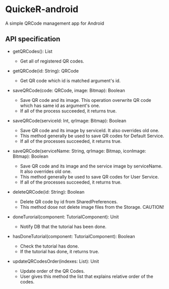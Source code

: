 # QuickeR-android

A simple QRCode management app for Android

## API specification
* getQRCodes(): List<QRCode>
    - Get all of registered QR codes.
    
* getQRCode(id: String): QRCode
    - Get QR code which id is matched argument's id.
    
* saveQRCode(code: QRCode, image: Bitmap): Boolean
    - Save QR code and its image. This operation overwrite QR code which has same id as argument's one.
    - If all of the process succeeded, it returns true.
    
* saveQRCode(serviceId: Int, qrImage: Bitmap): Boolean
    - Save QR code and its image by serviceId. It also overrides old one.
    - This method generally be used to save QR codes for Default Service.
    - If all of the processes succeeded, it returns true.
    
* saveQRCode(serviceName: String, qrImage: Bitmap, iconImage: Bitmap): Boolean
    - Save QR code and its image and the service image by serviceName. It also overrides old one.
    - This method generally be used to save QR codes for User Service.
    - If all of the processes succeeded, it returns true.
    
* deleteQRCode(id: String): Boolean
    - Delete QR code by id from SharedPreferences.
    - This method dose not delete image files from the Storage. CAUTION!
    
* doneTurorial(component: TutorialComponent): Unit
    - Notify DB that the tutorial has been done.
    
* hasDoneTutorial(component: TutorialComponent): Boolean
    - Check the tutorial has done.
    - If the tutorial has done, it returns true.
    
* updateQRCodesOrder(indexes: List<Int>): Unit
    - Update order of the QR Codes.
    - User gives this method the list that explains relative order of the codes.
